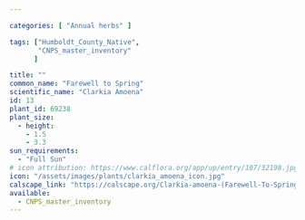 ```yaml
---

categories: [ "Annual herbs" ]

tags: ["Humboldt_County_Native",
       "CNPS_master_inventory"
      ]

title: ""
common_name: "Farewell to Spring"
scientific_name: "Clarkia Amoena"
id: 13
plant_id: 69238 
plant_size:
  - height: 
    - 1.5
    - 3.3
sun_requirements:
  - "Full Sun"
# icon attribution: https://www.calflora.org/app/up/entry/107/32198.jpg 
icon: "/assets/images/plants/clarkia_amoena_icon.jpg" 
calscape_link: "https://calscape.org/Clarkia-amoena-(Farewell-To-Spring)"
available: 
  - CNPS_master_inventory
---
```


